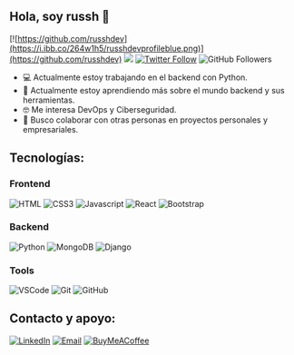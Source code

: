 ## Hola, soy russh 👋
[![https://github.com/russhdev](https://i.ibb.co/264w1h5/russhdevprofileblue.png)](https://github.com/russhdev)
![](https://komarev.com/ghpvc/?username=russhdev&color=blue)
[![Twitter Follow](https://img.shields.io/twitter/follow/russhdevmx?style=social)](https://twitter.com/russhdevmx)
![GitHub Followers](https://img.shields.io/github/followers/russhdev?style=social)

- 💻 Actualmente estoy trabajando en el backend con Python.
- 🌱 Actualmente estoy aprendiendo más sobre el mundo backend y sus herramientas.
- 🤓 Me interesa DevOps y Ciberseguridad.
- 🦾 Busco colaborar con otras personas en proyectos personales y empresariales.

## Tecnologías:
### Frontend
![HTML](https://img.shields.io/badge/HTML5-E34F26?style=for-the-badge&labelColor=black&logo=html5&logoColor=E34F26)
![CSS3](https://img.shields.io/badge/CSS3-1572B6?style=for-the-badge&labelColor=black&logo=css3&logoColor=1572B6)
![Javascript](https://img.shields.io/badge/Javascript-F0DB4F?style=for-the-badge&labelColor=black&logo=javascript&logoColor=F0DB4F)
![React](https://img.shields.io/badge/-React-61DBFB?style=for-the-badge&labelColor=black&logo=react&logoColor=61DBFB)
![Bootstrap](https://img.shields.io/badge/Bootstrap-563D7C?style=for-the-badge&labelColor=black&logo=bootstrap&logoColor=563D7C)
<!--![My Skills](https://skillicons.dev/icons?i=html,css,js,bootstrap,react&perline=8)-->
### Backend
![Python](https://img.shields.io/badge/Python-0078d7?style=for-the-badge&labelColor=black&logo=python&logoColor=F0DB4F)
![MongoDB](https://img.shields.io/badge/MongoDB-199555?style=for-the-badge&labelColor=black&logo=mongodb&logoColor=199555)
![Django](https://img.shields.io/badge/Django-113527?style=for-the-badge&labelColor=black&logo=django&logoColor=113527)
<!--![My Skills](https://skillicons.dev/icons?i=py,django,mongodb&perline=8)-->
### Tools
![VSCode](https://img.shields.io/badge/Visual_Studio-0078d7?style=for-the-badge&labelColor=black&logo=visual%20studio&logoColor=0078d7)
![Git](https://img.shields.io/badge/Git-F05032?style=for-the-badge&labelColor=black&logo=git&logoColor=F05032)
![GitHub](https://img.shields.io/badge/GitHub-161B22?style=for-the-badge&labelColor=black&logo=github&logoColor=FFFFFF)
<!--![My Skills](https://skillicons.dev/icons?i=vscode,git,github,windows,ai,ps&perline=8)-->

## Contacto y apoyo:
[![LinkedIn](https://img.shields.io/badge/LinkedIn-russh_dev-0077B5?style=for-the-badge&logo=linkedin&logoColor=white&labelColor=101010)](https://www.linkedin.com/in/russhdev)
[![Email](https://img.shields.io/badge/russhdevmx@gmail.com-email_-D14836?style=for-the-badge&logo=gmail&logoColor=white&labelColor=101010)](mailto:russhdevmx@gmail.com)
[![BuyMeACoffee](https://img.shields.io/badge/Buy_Me_A_Coffee-apoyamitrabajo-FFDD00?style=for-the-badge&logo=buy-me-a-coffee&logoColor=white&labelColor=101010)](https://www.buymeacoffee.com/russhdev)

<!--
**russhdev/russhdev** is a ✨ _special_ ✨ repository because its `README.md` (this file) appears on your GitHub profile.

Here are some ideas to get you started:

- 🔭 I’m currently working on ...
- 🌱 I’m currently learning ...
- 👯 I’m looking to collaborate on ...
- 🤔 I’m looking for help with ...
- 💬 Ask me about ...
- 📫 How to reach me: ...
- 😄 Pronouns: ...
- ⚡ Fun fact: ...
-->
